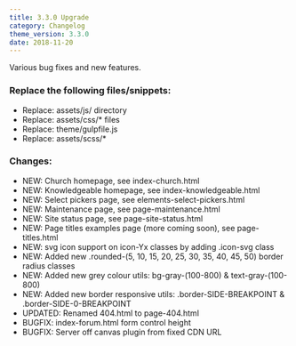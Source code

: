 ```yaml
---
title: 3.3.0 Upgrade
category: Changelog
theme_version: 3.3.0
date: 2018-11-20
---
```


Various bug fixes and new features.

### Replace the following files/snippets:

- Replace: assets/js/ directory
- Replace: assets/css/* files
- Replace: theme/gulpfile.js
- Replace: assets/scss/*

### Changes:

- NEW: Church homepage, see index-church.html
- NEW: Knowledgeable homepage, see index-knowledgeable.html
- NEW: Select pickers page, see elements-select-pickers.html
- NEW: Maintenance page, see page-maintenance.html
- NEW: Site status page, see page-site-status.html
- NEW: Page titles examples page (more coming soon), see page-titles.html
- NEW: svg icon support on icon-Yx classes by adding .icon-svg class
- NEW: Added new .rounded-(5, 10, 15, 20, 25, 30, 35, 40, 45, 50) border radius classes 
- NEW: Added new grey colour utils: bg-gray-(100-800) & text-gray-(100-800)
- NEW: Added new border responsive utils: .border-SIDE-BREAKPOINT & .border-SIDE-0-BREAKPOINT 
- UPDATED: Renamed 404.html to page-404.html
- BUGFIX: index-forum.html form control height
- BUGFIX: Server off canvas plugin from fixed CDN URL

